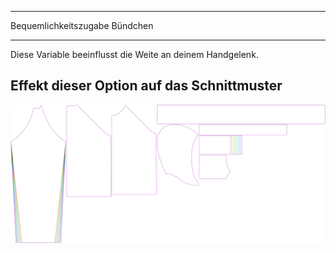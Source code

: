 - - -
Bequemlichkeitszugabe Bündchen
- - -

Diese Variable beeinflusst die Weite an deinem Handgelenk.

## Effekt dieser Option auf das Schnittmuster

![Dieses Bild zeigt den Effekt dieser Variable, indem es unterschiedliche Masse dieser Variable überlagert darstellt](hugo_cuffease_sample.svg "Effekt dieser Variable auf das Schnittmuster")

